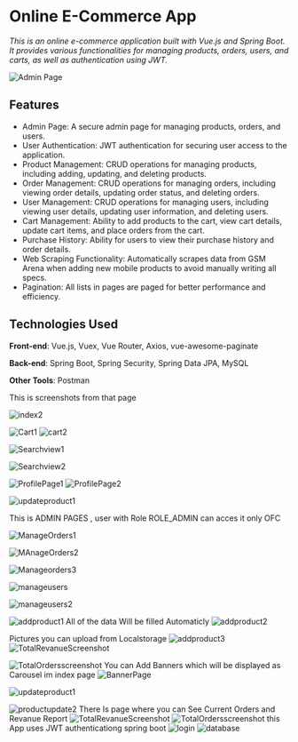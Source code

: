 # Online E-Commerce App

*This is an online e-commerce application built with Vue.js and Spring Boot. It provides various functionalities for managing products, orders, users, and carts, as well as authentication using JWT.*

![Admin Page](admin_page_screenshot.png)

## Features

- Admin Page: A secure admin page for managing products, orders, and users.
- User Authentication: JWT authentication for securing user access to the application.
- Product Management: CRUD operations for managing products, including adding, updating, and deleting products.
- Order Management: CRUD operations for managing orders, including viewing order details, updating order status, and deleting orders.
- User Management: CRUD operations for managing users, including viewing user details, updating user information, and deleting users.
- Cart Management: Ability to add products to the cart, view cart details, update cart items, and place orders from the cart.
- Purchase History: Ability for users to view their purchase history and order details.
- Web Scraping Functionality: Automatically scrapes data from GSM Arena when adding new mobile products to avoid manually writing all specs.
- Pagination: All lists in pages are paged for better performance and efficiency.

## Technologies Used

**Front-end**: Vue.js, Vuex, Vue Router, Axios, vue-awesome-paginate

**Back-end**: Spring Boot, Spring Security, Spring Data JPA, MySQL

**Other Tools**: Postman



This is screenshots from that page

![index2](https://user-images.githubusercontent.com/92800578/233109834-314ef7cf-6cbf-4c39-bb53-4e6e425d65b6.png)

![Cart1](https://user-images.githubusercontent.com/92800578/233109938-777b5e82-3c89-4027-aa9a-fede0ff5777b.png)
![cart2](https://user-images.githubusercontent.com/92800578/233110280-89e9b844-f361-417b-8ada-6f2537627f55.png)

![Searchview1](https://user-images.githubusercontent.com/92800578/233109960-3c9b7470-d47e-43ea-8c19-36047f1a5e01.png)

![Searchview2](https://user-images.githubusercontent.com/92800578/233109973-623b5e1f-7b71-4351-8798-b79c427d2f37.png)

![ProfilePage1](https://user-images.githubusercontent.com/92800578/233110024-a79c7d21-761b-4b00-b3d2-022024e3b261.png)
![ProfilePage2](https://user-images.githubusercontent.com/92800578/233110045-96095704-64ea-4fac-96d5-ede887dfd3a0.png)

![updateproduct1](https://user-images.githubusercontent.com/92800578/233110153-61fe678c-06d7-48fe-ab41-60d95858a61d.png)

This is ADMIN PAGES , user with Role ROLE_ADMIN can acces it only OFC

![ManageOrders1](https://user-images.githubusercontent.com/92800578/233110415-004fdc72-1425-4878-9dd5-3a4b253d69a5.png)


![MAnageOrders2](https://user-images.githubusercontent.com/92800578/233110435-7cb22cc9-ea73-4bc0-b22e-96695022700b.png)

![Manageorders3](https://user-images.githubusercontent.com/92800578/233110456-3ace2cce-a129-418d-8c44-3a8db6020e5e.png)


![manageusers](https://user-images.githubusercontent.com/92800578/233110481-fcde06c5-b564-42e0-a494-de84258ff290.png)

![manageusers2](https://user-images.githubusercontent.com/92800578/233110491-196a5a18-602c-4883-96f3-d12904ec5468.png)

  
![addproduct1](https://user-images.githubusercontent.com/92800578/233110519-cfbb8252-9f2f-4cff-9473-6bde4dcdf1fe.png)
All of the data Will be filled Automaticly
![addproduct2](https://user-images.githubusercontent.com/92800578/233110537-32325204-77e1-45b6-874b-447be88d5ce2.png)

  Pictures you can upload from Localstorage
![addproduct3](https://user-images.githubusercontent.com/92800578/233110559-bdebcd50-3639-4403-8f82-2c4088575665.png)
![TotalRevanueScreenshot](https://user-images.githubusercontent.com/92800578/233110598-477948da-61eb-438d-a2dc-659f2ae5857e.png)

![TotalOrdersscreenshot](https://user-images.githubusercontent.com/92800578/233110618-46a8bb49-c31b-416f-a214-5b08ce667f95.png)
  You can Add Banners which will be displayed as Carousel im index page
![BannerPage](https://user-images.githubusercontent.com/92800578/233110704-2a5806dd-65ed-42c8-9542-c8210e76fe7b.png)

![updateproduct1](https://user-images.githubusercontent.com/92800578/233110754-ddd0dc3d-3f10-4b87-8375-8023c85ee79b.png)


![productupdate2](https://user-images.githubusercontent.com/92800578/233110776-88186439-5060-4c12-9438-3116530cfde7.png)
There Is page where you can See Current Orders and Revanue Report
![TotalRevanueScreenshot](https://user-images.githubusercontent.com/92800578/233111088-e22f3d5c-2340-4d74-9bdb-0b35bf172824.png)
![TotalOrdersscreenshot](https://user-images.githubusercontent.com/92800578/233111259-ee8b8ef8-2e62-4b30-828c-263139331e98.png)
this App uses JWT authenticationg spring boot 
![login](https://user-images.githubusercontent.com/92800578/233111598-7cbb7503-7845-4fbf-994f-620ca0757c02.png)
![database](https://user-images.githubusercontent.com/92800578/233111824-44e963fc-d95d-4093-adc0-b0a9d419f556.png)
